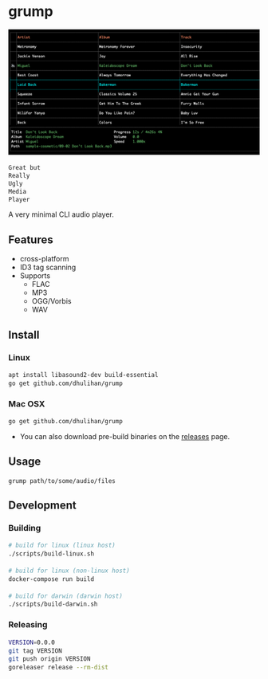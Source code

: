 # grump

![](screenshot.png)

```
Great but
Really
Ugly
Media
Player
```

A very minimal CLI audio player.

## Features

* cross-platform
* ID3 tag scanning
* Supports
	* FLAC
	* MP3
	* OGG/Vorbis
	* WAV

## Install

### Linux

```sh
apt install libasound2-dev build-essential
go get github.com/dhulihan/grump
```

### Mac OSX

```sh
go get github.com/dhulihan/grump
```

* You can also download pre-build binaries on the [releases](https://github.com/dhulihan/grump/releases) page.

## Usage

```
grump path/to/some/audio/files
```

## Development

### Building

```sh
# build for linux (linux host)
./scripts/build-linux.sh

# build for linux (non-linux host)
docker-compose run build

# build for darwin (darwin host)
./scripts/build-darwin.sh
```

### Releasing

```sh
VERSION=0.0.0
git tag VERSION
git push origin VERSION
goreleaser release --rm-dist
```
